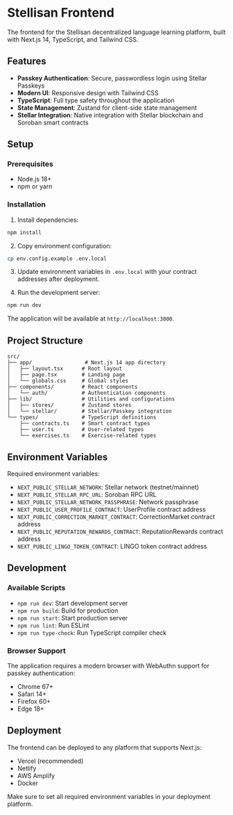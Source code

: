 # Stellisan Frontend

The frontend for the Stellisan decentralized language learning platform, built with Next.js 14, TypeScript, and Tailwind CSS.

## Features

- **Passkey Authentication**: Secure, passwordless login using Stellar Passkeys
- **Modern UI**: Responsive design with Tailwind CSS
- **TypeScript**: Full type safety throughout the application
- **State Management**: Zustand for client-side state management
- **Stellar Integration**: Native integration with Stellar blockchain and Soroban smart contracts

## Setup

### Prerequisites

- Node.js 18+ 
- npm or yarn

### Installation

1. Install dependencies:
```bash
npm install
```

2. Copy environment configuration:
```bash
cp env.config.example .env.local
```

3. Update environment variables in `.env.local` with your contract addresses after deployment.

4. Run the development server:
```bash
npm run dev
```

The application will be available at `http://localhost:3000`.

## Project Structure

```
src/
├── app/                 # Next.js 14 app directory
│   ├── layout.tsx      # Root layout
│   ├── page.tsx        # Landing page
│   └── globals.css     # Global styles
├── components/         # React components
│   └── auth/           # Authentication components
├── lib/                # Utilities and configurations
│   ├── stores/         # Zustand stores
│   └── stellar/        # Stellar/Passkey integration
└── types/              # TypeScript definitions
    ├── contracts.ts    # Smart contract types
    ├── user.ts         # User-related types
    └── exercises.ts    # Exercise-related types
```

## Environment Variables

Required environment variables:

- `NEXT_PUBLIC_STELLAR_NETWORK`: Stellar network (testnet/mainnet)
- `NEXT_PUBLIC_STELLAR_RPC_URL`: Soroban RPC URL
- `NEXT_PUBLIC_STELLAR_NETWORK_PASSPHRASE`: Network passphrase
- `NEXT_PUBLIC_USER_PROFILE_CONTRACT`: UserProfile contract address
- `NEXT_PUBLIC_CORRECTION_MARKET_CONTRACT`: CorrectionMarket contract address
- `NEXT_PUBLIC_REPUTATION_REWARDS_CONTRACT`: ReputationRewards contract address
- `NEXT_PUBLIC_LINGO_TOKEN_CONTRACT`: LINGO token contract address

## Development

### Available Scripts

- `npm run dev`: Start development server
- `npm run build`: Build for production
- `npm run start`: Start production server
- `npm run lint`: Run ESLint
- `npm run type-check`: Run TypeScript compiler check

### Browser Support

The application requires a modern browser with WebAuthn support for passkey authentication:

- Chrome 67+
- Safari 14+
- Firefox 60+
- Edge 18+

## Deployment

The frontend can be deployed to any platform that supports Next.js:

- Vercel (recommended)
- Netlify
- AWS Amplify
- Docker

Make sure to set all required environment variables in your deployment platform. 